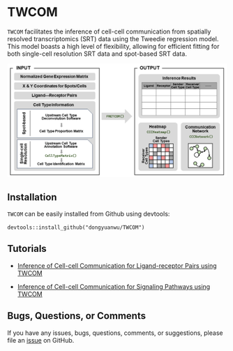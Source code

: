 # TWCOM

`TWCOM` facilitates the inference of cell-cell communication from spatially resolved transcriptomics (SRT) data using the Tweedie regression model. This model boasts a high level of flexibility, allowing for efficient fitting for both single-cell resolution SRT data and spot-based SRT data.

<p align="center">
	<img src="https://github.com/dongyuanwu/TWCOM/blob/main/Workflow.png">
</p>

## Installation

`TWCOM` can be easily installed from Github using devtools:

```
devtools::install_github("dongyuanwu/TWCOM")
```

## Tutorials

- <a href="https://htmlpreview.github.io/?https://github.com/dongyuanwu/TWCOM/blob/main/tutorial/TWCOM_Introduction.html" target="_blank">
	Inference of Cell-cell Communication for Ligand-receptor Pairs using TWCOM
</a>

- <a href="https://htmlpreview.github.io/?https://github.com/dongyuanwu/TWCOM/blob/main/tutorial/TWCOM_Pathway_Introduction.html" target="_blank">
	Inference of Cell-cell Communication for Signaling Pathways using TWCOM
</a>

## Bugs, Questions, or Comments

If you have any issues, bugs, questions, comments, or suggestions, please file an <a href="https://github.com/dongyuanwu/TWCOM/issues">issue</a> on GitHub.
